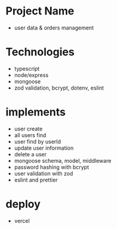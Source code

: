 # Project Name

- user data & orders management

# Technologies

- typescript
- node/express
- mongoose
- zod validation, bcrypt, dotenv, eslint

# implements 
- user create
- all users find
- user find by userId
- update user information
- delete a user
- mongoose schema, model, middleware
- password hashing with bcrypt
- user validation with zod
- eslint and prettier

# deploy 
- vercel
